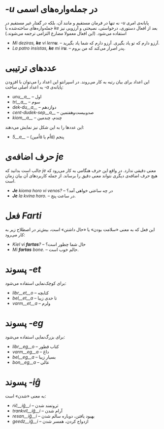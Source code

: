# *<span dir="ltr">-u</span>* در جمله‌واره‌های اسمی

پایانه‌ی امری *<span dir="ltr">-u</span>* نه تنها در فرمان مستقیم و مانند آن، بلکه در گفتار غیر مستقیم در جمله‌واره‌های ساخته‌شده با *ke* بعد از افعال دستوری، درخواستی، نصیحتی و آرزویی نیز استفاده می‌شود. (این افعال معمولا مضارع التزامی ترجمه می‌شوند.)

- *<span dir="ltr">Mi deziras, <b>ke</b> vi lern<b>u</b>.</span>* – آرزو دارم که تو یاد بگیری. آرزو دارم که شما یاد بگیرید.
- *<span dir="ltr">La patro insistas, <b>ke</b> mi ir<b>u</b>.</span>* – پدر اصرار می‌کند که من بروم. 

# عددهای ترتیبی
این اعداد برای بیان رتبه به کار می‌روند. در اسپرانتو این اعداد را می‌توان با افزودن پایانه‌ی *<span dir="ltr">-a</span>* به اعداد اصلی ساخت:

- *unu__a__* – اول
- *tri__a__* – سوم
- *dek-du__a__* – دوازدهم
- *cent-dudek-sep__a__* – صدوبیست‌وهفتمین
- *kiom__a__* – چندم، چندمین

این عددها را به این شکل نیز نمایش می‌دهند:

- *5__a__* – پنجم (۵اُم یا ۵اُمین)

# حرف اضافه‌ی *je*

جالب است بدانید که *je* معنی دقیقی ندارد. در واقع این حرف هنگامی به کار می‌رود که هیچ حرف اضافه‌ی دیگری نتواند معنی دقیق را برساند. از جمله کاربردهای آن بیان زمان است.

- *<span dir="ltr"><b>Je</b> kioma horo vi venos?</span>* – در چه ساعتی خواهی آمد؟
- *<span dir="ltr"><b>Je</b> la kvina horo.</span>* – در ساعت پنج.
 

# فعل *Farti*

این فعل که به معنی «سلامت بودن» یا «حال داشتن» است، بیش‌تر در اصطلاح زیر به کار می‌رود:

- *<span dir="ltr">Kiel vi <b>fartas</b>?</span>* – حال شما چطور است؟
- *<span dir="ltr">Mi <b>fartas</b> bone.</span>* – حالم خوب است.


# پسوند *<span dir="ltr">-et</span>*

برای کوچک‌نمایی استفاده می‌شود:

- *libr__et__o* – کتابچه
- *bel__et__a*  – تا حدی زیبا
- *varm__et__a* – ولرم
 

# پسوند *<span dir="ltr">-eg</span>*

برای بزرگ‌نمایی استفاده می‌شود:

- *libr__eg__o*    – کتاب قطور
- *varm__eg__a*  – داغ
- *bel__eg__a*   – بسیار زیبا
- *bon__eg__a*   – عالی
 

# پسوند *<span dir="ltr">-iĝ</span>*

به معنی «شدن» است:

- *riĉ__iĝ__i*          – ثروتمند شدن
- *trankvil__iĝ__i* – آرام شدن
- *resan__iĝ__i*    – بهبود یافتن، دوباره سالم شدن
- *geedz__iĝ__i*    – ازدواج کردن، همسر شدن
 

